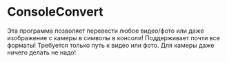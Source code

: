 # ConsoleConvert
Эта программа позволяет перевести любое видео/фото или даже изображение с камеры в символы в консоли! Поддерживает почти все форматы! Требуется только путь к видео или фото. Для камеры даже ничего делать не надо!
